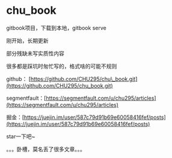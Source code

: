 # chu\_book

gitbook项目，下载到本地，gitbook serve

刚开始，长期更新

部分残缺未写实质性内容

很多都是踩坑时匆忙写的，格式啥的可能不规则

github： [https://github.com/CHU295/chu\_book.git](https://github.com/CHU295/chu_book.git)

segmentfault：[https://segmentfault.com/u/chu295/articles](https://segmentfault.com/u/chu295/articles)

掘金：[https://juejin.im/user/587c79d91b69e60058416fef/posts](https://juejin.im/user/587c79d91b69e60058416fef/posts)

star一下吧~

。。。卧槽，莫名丢了很多文章。。。

